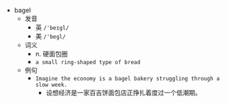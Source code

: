 - bagel
  - 发音
    - 英 `/'beɪgl/`
    - 美 `/'beɡl/`
  - 词义
    - n. 硬面包圈
    - `a small ring-shaped type of bread`
  - 例句
    - `Imagine the economy is a bagel bakery struggling through a slow week.`
      - 设想经济是一家百吉饼面包店正挣扎着度过一个低潮期。

